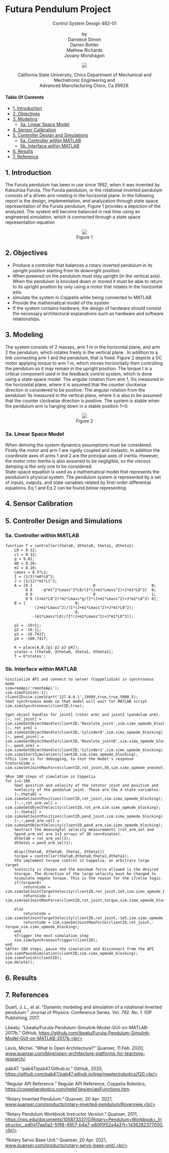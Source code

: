 # Futura Pendulum Project

<p align="center">
    Control System Design 482-01<br/>
    <br/>
    <!--insert img-->
    by<br/>
    Darniece Simon<br/>
    Darren Bohler<br/>
    Mathew Richards<br/>
    Jovany Mondragon
</p>
<p align="center">    
    
<img src="photos/csuchicologo.png">
    
</p>
<p align="center">   
    California State University, Chico Department of Mechanical and Mechatronic Engineering and<br/>
    Advanced Manufacturing Chico, Ca 95929.
</p>

#### Table Of Contents
- [1. Introduction](#1-introduction)
- [2. Objectives](#2-objectives)
- [3. Modeling](#3-modeling)
    - [3a. Linear Space Model](#3a-linear-space-model)
- [4. Sensor Calibration](#4-sensor-calibration)
- [5. Controller Design and Simulations](#5-controller-design-and-simulations)
    - [5a. Controller within MATLAB](#5a-controller-within-matlab)
    - [5b. Interface within MATLAB](#5b-interface-within-matlab)
- [6. Results](#6-results)
- [7. Reference](#7-references)

## 1. Introduction
The Furuta pendulum has been in use since 1992, when it was invented by Katsuhisa Furuta. The Furuta pendulum, or the rotational inverted pendulum consists of a driven arm rotating in the horizontal plane. In the following report is the design, implementation, and analyzation through state space representation of the Furuta pendulum, Figure 1 provides a depiction of the analyzed. The system will become balanced in real time using an engineered simulation, which is connected through a state space representation equation
<p align="center">  
    <img src="photos/figure1.jpg">
    <br/>
    Figure 1
    
</p>

## 2. Objectives

- Produce a controller that balances a rotary inverted pendulum in its upright position starting from its downright position.
- When powered on the pendulum must stay upright (in the vertical axis). When the pendulum is knocked down or moved it must be able to return to its upright position by only using a motor that rotates in the horizontal axis.
- simulate the system in Coppelia while being connected to MATLAB
- Provide the mathematical model of the system
- If the system contains hardware, the design of hardware should consist the necessary architectural explanations such as hardware and software relationships.
## 3. Modeling
The system consists of 2 masses, arm 1 m in the horizontal plane, and arm 2 the pendulum, which rotates freely in the vertical plane . In addition to a link connecting arm 1 and the pendulum, that is fixed. Figure 2 depicts a DC motor applying torque to arm 1 m, which moves horizontally then controlling the pendulum so it may remain in the upright position. The torque t is a critical component used in the feedback control system, which is done using a state-space model. The angular rotation from arm 1, 0is measured in the horizontal plane, where it is assumed that the counter clockwise direction is considered to be positive. The angular rotation from the pendulum 1is measured in the vertical plane, where it is also to be assumed that the counter clockwise direction is positive. The system is stable when the pendulum arm is hanging down in a stable position 1=0.
<p align="center">  
    <img src="photos/figure2.png">
    <br/>
    Figure 2
    
</p>


### 3a. Linear Space Model
When deriving the system dynamics assumptions must be considered. Firstly the motor and arm 1 are rigidly coupled and inelastic. In addition the coordinate axes of arms 1 and 2 are the principal axes of inertia. However, the motor rotor inertia is also assumed to be negligible, so the viscous damping is the only one to be considered.      
State-space equation is used as a mathematical model that represents the pendulum’s physical system. The pendulum system is represented by a set of inputs, outputs, and state variables related by first-order differential equations. Eq 1 and Eq 2 can be found below representing 


## 4. Sensor Calibration

## 5. Controller Design and Simulations

### 5a. Controller within MATLAB
```
function T = controller(theta0, dtheta0, theta1, dtheta1)
    L0 = 0.12;
    L1 = 0.12;
    g = 9.81;
    m0 = 0.10;
    m1 = 0.10;
    Lmass = 0.5*L1;
    I = (1/3)*m0*L0^2;
    J = (1/12)*m1*L1^2;
    A = [0 1                           0                         0;
         0 0    -g*m1^2*Lmass^2*L0/(I*(J+m1*Lmass^2)+J*m1*L0^2)  0;
         0 0                           0                         1;
         0 0 (I+m1*L0^2)*m1*Lmass*g/(I*(J+m1*Lmass^2)+J*m1*L0^2) 0];
    B = [                      0;
             (J+m1*Lmass^2)/(I*(J+m1*Lmass^2)+J*m1*L0^2);
                               0;
            -(m1*Lmass*L0)/(I*(J+m1*Lmass^2)+J*m1*L0^2)];

    p1 = -16+1j;
    p2 = -16-1j;
    p3 = -16.7417;
    p4 = -160.7417;

    K = place(A,B,[p1 p2 p3 p4]);
    states = [theta0, dtheta0, theta1, dtheta1];
    T = K*states';
```
### 5b. Interface within MATLAB
```
%initialize API and connect to server (CoppeliaSim) in synchronous mode
sim=remApi('remoteApi');
sim.simxFinish(-1);
clientID=sim.simxStart('127.0.0.1',19999,true,true,5000,5);
%Set synchronous mode so that model will wait for MATLAB script
sim.simxSynchronous(clientID,true);

%get object handles for joint1 (rotor arm) and joint2 (pendulum arm).
[~, rot_joint] = sim.simxGetObjectHandle(clientID,'Revolute_joint',sim.simx_opmode_blocking);
[~, rot_arm] = sim.simxGetObjectHandle(clientID,'Cylinder0',sim.simx_opmode_blocking);
[~, pend_joint] = sim.simxGetObjectHandle(clientID,'Revolute_joint0',sim.simx_opmode_blocking);
[~, pend_arm] = sim.simxGetObjectHandle(clientID,'Cylinder1',sim.simx_opmode_blocking);
sim.simxStartSimulation(clientID,sim.simx_opmode_blocking);
%This line is for debugging, to test the model's response
%returnCode = sim.simxSetJointMaxForce(clientID,rot_joint,50,sim.simx_opmode_oneshot);

%Run 100 steps of simulation in Coppelia
for i=1:100
    %Get position and velocity of the rotator joint and position and
    %velocity of the pendulum joint. These are the 4 state variables.
    [~,theta0] = sim.simxGetJointPosition(clientID,rot_joint,sim.simx_opmode_blocking);    
    [~,~,rot_arm_vel] = sim.simxGetObjectVelocity(clientID,rot_arm,sim.simx_opmode_blocking);
    [~,theta1] = sim.simxGetJointPosition(clientID,pend_joint,sim.simx_opmode_blocking);    
    [~,~,pend_arm_vel] = sim.simxGetObjectVelocity(clientID,pend_arm,sim.simx_opmode_blocking);
    %extract the meaningful velocity measurements (rot_arm_vel and 
    %pend_arm_vel are 1x3 arrays of 3D coordinates). 
    dtheta0 = rot_arm_vel(3);
    dtheta1 = pend_arm_vel(1);
    
    disp([theta0, dtheta0, theta1, dtheta1])
    torque = controller(theta0,dtheta0,theta1,dtheta1);
    %To implement torque control in Coppelia, an arbitrary large target
    %velocity is chosen and the maximum force allowed is the desired
    %torque. The direction of the large velocity must be changed to
    %simulate negate torque. This is the reason for the if/else logic.
    if(torque>0)
        returnCode = sim.simxSetJointTargetVelocity(clientID,rot_joint,1e5,sim.simx_opmode_blocking);
        returnCode = sim.simxSetJointMaxForce(clientID,rot_joint,torque,sim.simx_opmode_blocking);
        
    else
        returnCode = sim.simxSetJointTargetVelocity(clientID,rot_joint,-1e5,sim.simx_opmode_blocking);
        returnCode = sim.simxSetJointMaxForce(clientID,rot_joint,-torque,sim.simx_opmode_blocking);
    end
    %Trigger the next simulation step
    sim.simxSynchronousTrigger(clientID);
end
%After 100 steps, pause the simulation and disconnect from the API
sim.simxPauseSimulation(clientID,sim.simx_opmode_blocking);
sim.simxFinish(clientID);
sim.delete();
```
## 6. Results
## 7. References
Duart, J. L., et al. "Dynamic modeling and simulation of a rotational inverted pendulum." Journal of Physics: Conference Series. Vol. 792. No. 1. IOP Publishing, 2017.<br/>

Lbeatu. “Lbeatu/Furuta-Pendulum-Simulink-Model-GUI-on-MATLAB-2017b.” GitHub, https://github.com/lbeatu/Furuta-Pendulum-Simulink-Model-GUI-on-MATLAB-2017b.<br/>

Levis, Michel. “What Is Open Architecture?” Quanser, 11 Feb. 2020, www.quanser.com/blog/open-architecture-platforms-for-teaching-research/. <br/>

pab47. “pab47/pab47.Github.io.” GitHub, 2020, https://github.com/pab47/pab47.github.io/tree/master/robotics/f20.<br/>

“Regular API Reference.” Regular API Reference, Coppelia Robotics, https://coppeliarobotics.com/helpFiles/en/apiFunctions.htm. <br/>

“Rotary Inverted Pendulum.” Quanser, 20 Apr. 2021, www.quanser.com/products/rotary-inverted-pendulum/#overview.<br/> 

“Rotary Pendulum Workbook Instructor Version.” Quanser, 2011, https://nps.edu/documents/105873337/0/Rotary+Pendulum+Workbook+_Instructor_.pdf/e17aa0a2-5f98-4957-b4a7-e80f0f52a4a3?t=1436282377000.<br/> 

“Rotary Servo Base Unit.” Quanser, 20 Apr. 2021, www.quanser.com/products/rotary-servo-base-unit/.<br/>

